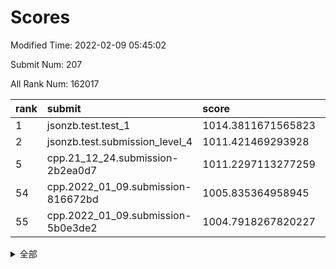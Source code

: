 # Scores

Modified Time: 2022-02-09 05:45:02

Submit Num: 207

All Rank Num: 162017

| rank |               submit               |       score        |       sigma        | pk_num |
| :--- | :--------------------------------- | :----------------- | :----------------- | :----- |
| 1    | jsonzb.test.test_1                 | 1014.3811671565823 | 0.8526874456175184 | 3135   |
| 2    | jsonzb.test.submission_level_4     | 1011.421469293928  | 0.7888753686591793 | 3135   |
| 5    | cpp.21_12_24.submission-2b2ea0d7   | 1011.2297113277259 | 0.7906514056993674 | 3129   |
| 54   | cpp.2022_01_09.submission-816672bd | 1005.835364958945  | 0.7339463927506538 | 3130   |
| 55   | cpp.2022_01_09.submission-5b0e3de2 | 1004.7918267820227 | 0.7155914458688617 | 3134   |


<details>
<summary>全部</summary>

| rank |                 submit                 |       score        |       sigma        | pk_num |
| :--- | :------------------------------------- | :----------------- | :----------------- | :----- |
| 1    | jsonzb.test.test_1                     | 1014.3811671565823 | 0.8526874456175184 | 3135   |
| 2    | jsonzb.test.submission_level_4         | 1011.421469293928  | 0.7888753686591793 | 3135   |
| 3    | gobigger.level_3.submission_level_3_32 | 1011.2603461096742 | 0.7505206310271867 | 3130   |
| 4    | gobigger.level_3.submission_level_3_19 | 1011.2534618765729 | 0.7757078204627268 | 3132   |
| 5    | cpp.21_12_24.submission-2b2ea0d7       | 1011.2297113277259 | 0.7906514056993674 | 3129   |
| 6    | gobigger.level_3.submission_level_3_43 | 1011.2149135457715 | 0.7775222955788138 | 3133   |
| 7    | gobigger.level_3.submission_level_3_38 | 1011.150599456965  | 0.7680304723758545 | 3130   |
| 8    | gobigger.level_3.submission_level_3_22 | 1011.1249013259577 | 0.7754988107694926 | 3131   |
| 9    | gobigger.level_3.submission_level_3_5  | 1010.8669486560874 | 0.7394171986890671 | 3134   |
| 10   | gobigger.level_3.submission_level_3_13 | 1010.800402116005  | 0.7586886410759882 | 3127   |
| 11   | gobigger.level_3.submission_level_3_20 | 1010.764501882143  | 0.7644567266398707 | 3129   |
| 12   | gobigger.level_3.submission_level_3_18 | 1010.7612894995075 | 0.7544766821424547 | 3131   |
| 13   | gobigger.level_3.submission_level_3_15 | 1010.7403350576811 | 0.7743098132319534 | 3133   |
| 14   | gobigger.level_3.submission_level_3_0  | 1010.7057929450937 | 0.77464465407481   | 3126   |
| 15   | gobigger.level_3.submission_level_3_28 | 1010.6908097088309 | 0.7855673298681084 | 3133   |
| 16   | gobigger.level_3.submission_level_3_27 | 1010.6058986048777 | 0.7879260529784224 | 3137   |
| 17   | gobigger.level_3.submission_level_3_21 | 1010.5954076680097 | 0.7417425563733155 | 3128   |
| 18   | gobigger.level_3.submission_level_3_29 | 1010.5493144218618 | 0.765531070781199  | 3133   |
| 19   | gobigger.level_3.submission_level_3_33 | 1010.4245473785053 | 0.7500233605786385 | 3127   |
| 20   | gobigger.level_3.submission_level_3_16 | 1010.3823981261551 | 0.7791886081023892 | 3131   |
| 21   | gobigger.level_3.submission_level_3_40 | 1010.3204491833654 | 0.7619977498920653 | 3128   |
| 22   | gobigger.level_3.submission_level_3_48 | 1010.2965431449285 | 0.7433546208259589 | 3132   |
| 23   | gobigger.level_3.submission_level_3_46 | 1010.263421827175  | 0.7390148516865281 | 3128   |
| 24   | gobigger.level_3.submission_level_3_41 | 1010.260023462166  | 0.7720368630838761 | 3130   |
| 25   | gobigger.level_3.submission_level_3_2  | 1010.2014242984396 | 0.7616760089321285 | 3125   |
| 26   | gobigger.level_3.submission_level_3_6  | 1010.1859491107251 | 0.7865150033349299 | 3133   |
| 27   | gobigger.level_3.submission_level_3_4  | 1010.121592308304  | 0.7649892712074146 | 3130   |
| 28   | gobigger.level_3.submission_level_3_10 | 1010.0830853229138 | 0.7733547817288456 | 3133   |
| 29   | gobigger.level_3.submission_level_3_39 | 1010.0766551848259 | 0.7671360228790043 | 3137   |
| 30   | gobigger.level_3.submission_level_3_30 | 1010.0723393820953 | 0.757839169294211  | 3133   |
| 31   | gobigger.level_3.submission_level_3_42 | 1010.0567152816265 | 0.7528564020603649 | 3125   |
| 32   | gobigger.level_3.submission_level_3_3  | 1010.0268197792242 | 0.7696778861470256 | 3130   |
| 33   | gobigger.level_3.submission_level_3_44 | 1009.8892411877972 | 0.7511691750644263 | 3127   |
| 34   | gobigger.level_3.submission_level_3_26 | 1009.8865076553549 | 0.7658486072474437 | 3135   |
| 35   | gobigger.level_3.submission_level_3_17 | 1009.8829779178197 | 0.7790425018721296 | 3127   |
| 36   | gobigger.level_3.submission_level_3_24 | 1009.7609046443404 | 0.7493282962390049 | 3131   |
| 37   | gobigger.level_3.submission_level_3_34 | 1009.7416303814801 | 0.7691480934721558 | 3126   |
| 38   | gobigger.level_3.submission_level_3_25 | 1009.7260424727383 | 0.7646956166280985 | 3127   |
| 39   | gobigger.level_3.submission_level_3_11 | 1009.6564205166815 | 0.7453741057910119 | 3132   |
| 40   | gobigger.level_3.submission_level_3_31 | 1009.654920205608  | 0.7698299553940533 | 3132   |
| 41   | gobigger.level_3.submission_level_3_8  | 1009.6279434231665 | 0.7412368814722993 | 3126   |
| 42   | gobigger.level_3.submission_level_3_23 | 1009.461400422989  | 0.7615193600479451 | 3132   |
| 43   | gobigger.level_3.submission_level_3_14 | 1009.4119561343299 | 0.7519172897786623 | 3132   |
| 44   | gobigger.level_3.submission_level_3_47 | 1009.3945225766564 | 0.7402353673625571 | 3135   |
| 45   | gobigger.level_3.submission_level_3_45 | 1009.3579673716497 | 0.7481728627472821 | 3131   |
| 46   | gobigger.level_3.submission_level_3_36 | 1009.2671402552871 | 0.7780968048195394 | 3132   |
| 47   | gobigger.level_3.submission_level_3_9  | 1009.0083524763162 | 0.7636917102016041 | 3133   |
| 48   | gobigger.level_3.submission_level_3_7  | 1008.6425939733914 | 0.7422137389748377 | 3132   |
| 49   | gobigger.level_3.submission_level_3_1  | 1008.6218037211013 | 0.7482760529941659 | 3132   |
| 50   | gobigger.level_3.submission_level_3_12 | 1008.6112483667837 | 0.747945299919344  | 3132   |
| 51   | gobigger.level_3.submission_level_3_35 | 1008.5884656349745 | 0.7487186800074135 | 3130   |
| 52   | gobigger.level_3.submission_level_3_37 | 1008.2955678241769 | 0.7440729927533319 | 3132   |
| 53   | gobigger.level_3.submission_level_3_49 | 1008.2062400209419 | 0.7355015624275791 | 3133   |
| 54   | cpp.2022_01_09.submission-816672bd     | 1005.835364958945  | 0.7339463927506538 | 3130   |
| 55   | cpp.2022_01_09.submission-5b0e3de2     | 1004.7918267820227 | 0.7155914458688617 | 3134   |
| 56   | gobigger.level_1.submission_level_1_18 | 1004.6210559815565 | 0.7281778389763536 | 3134   |
| 57   | gobigger.level_1.submission_level_1_16 | 1004.5433442545803 | 0.7201229663246165 | 3129   |
| 58   | gobigger.level_1.submission_level_1_41 | 1004.5204373350077 | 0.7196201345766827 | 3133   |
| 59   | gobigger.level_1.submission_level_1_4  | 1004.418583509074  | 0.7321995283513327 | 3130   |
| 60   | gobigger.level_1.submission_level_1_13 | 1004.3031454612212 | 0.7198962071912679 | 3131   |
| 61   | gobigger.level_1.submission_level_1_35 | 1004.2611975497957 | 0.7095661047226482 | 3136   |
| 62   | gobigger.level_1.submission_level_1_38 | 1004.2569023382009 | 0.7267025467908267 | 3131   |
| 63   | gobigger.level_1.submission_level_1_34 | 1004.2216465070429 | 0.7127146434356318 | 3132   |
| 64   | gobigger.level_1.submission_level_1_40 | 1004.1711986106357 | 0.7186188222055647 | 3132   |
| 65   | gobigger.level_1.submission_level_1_7  | 1004.1267617944955 | 0.7161511635525583 | 3127   |
| 66   | gobigger.level_1.submission_level_1_30 | 1004.0566401385202 | 0.7243823585305601 | 3132   |
| 67   | gobigger.level_1.submission_level_1_0  | 1003.9987265236146 | 0.7132154612215258 | 3133   |
| 68   | gobigger.level_1.submission_level_1_31 | 1003.9490692746218 | 0.7206387910599991 | 3131   |
| 69   | gobigger.level_1.submission_level_1_43 | 1003.9015288959237 | 0.7138676795527494 | 3131   |
| 70   | gobigger.level_1.submission_level_1_5  | 1003.8956359553098 | 0.7213888636388941 | 3123   |
| 71   | gobigger.level_1.submission_level_1_44 | 1003.8454958604678 | 0.7280382490771996 | 3131   |
| 72   | gobigger.level_1.submission_level_1_46 | 1003.8067589904697 | 0.7084713593104309 | 3128   |
| 73   | gobigger.level_1.submission_level_1_21 | 1003.791459219759  | 0.7136902832559291 | 3134   |
| 74   | gobigger.level_1.submission_level_1_19 | 1003.783278122293  | 0.7106125251398354 | 3124   |
| 75   | gobigger.level_1.submission_level_1_33 | 1003.7531111245562 | 0.7155965378901197 | 3133   |
| 76   | gobigger.level_1.submission_level_1_37 | 1003.7368199927299 | 0.7123664271409887 | 3127   |
| 77   | gobigger.level_1.submission_level_1_42 | 1003.7098449341463 | 0.7157823977363859 | 3126   |
| 78   | gobigger.level_1.submission_level_1_32 | 1003.675542266384  | 0.7136042048644305 | 3131   |
| 79   | gobigger.level_1.submission_level_1_28 | 1003.6482976458243 | 0.7158302321542064 | 3130   |
| 80   | gobigger.level_1.submission_level_1_22 | 1003.6331723049337 | 0.7118924278234363 | 3128   |
| 81   | gobigger.level_1.submission_level_1_24 | 1003.6114976047228 | 0.7163154776375635 | 3133   |
| 82   | gobigger.level_1.submission_level_1_17 | 1003.4981773204405 | 0.7100000507186389 | 3131   |
| 83   | gobigger.level_1.submission_level_1_23 | 1003.3931770819964 | 0.7244831894040361 | 3132   |
| 84   | gobigger.level_1.submission_level_1_20 | 1003.3870621736879 | 0.7271194512941195 | 3127   |
| 85   | gobigger.level_1.submission_level_1_9  | 1003.3152857339954 | 0.7159838181943141 | 3135   |
| 86   | gobigger.level_1.submission_level_1_8  | 1003.2933339341641 | 0.715425847110825  | 3125   |
| 87   | gobigger.level_1.submission_level_1_14 | 1003.1342408207566 | 0.7183630134764101 | 3133   |
| 88   | gobigger.level_1.submission_level_1_1  | 1003.1086993061934 | 0.7255144143479603 | 3132   |
| 89   | gobigger.level_1.submission_level_1_36 | 1003.095783098736  | 0.7140905390240816 | 3129   |
| 90   | gobigger.level_1.submission_level_1_11 | 1002.9974181854475 | 0.7164167530039806 | 3134   |
| 91   | gobigger.level_1.submission_level_1_26 | 1002.9898493760436 | 0.7122163526213627 | 3129   |
| 92   | gobigger.level_1.submission_level_1_29 | 1002.9792148974865 | 0.7181253533336042 | 3128   |
| 93   | gobigger.level_1.submission_level_1_39 | 1002.9594971245107 | 0.7104580463299416 | 3129   |
| 94   | gobigger.level_1.submission_level_1_48 | 1002.8049998789913 | 0.7135266853724361 | 3132   |
| 95   | gobigger.level_1.submission_level_1_27 | 1002.7943091571577 | 0.7244604000618867 | 3126   |
| 96   | gobigger.level_1.submission_level_1_49 | 1002.786396799951  | 0.7081959365759148 | 3133   |
| 97   | gobigger.level_1.submission_level_1_45 | 1002.6727558968587 | 0.7230972064565983 | 3128   |
| 98   | gobigger.level_1.submission_level_1_12 | 1002.6652316766172 | 0.723007557558358  | 3132   |
| 99   | gobigger.level_1.submission_level_1_25 | 1002.6571719964562 | 0.7119016010211476 | 3131   |
| 100  | gobigger.level_1.submission_level_1_15 | 1002.6253938490237 | 0.7160933316129502 | 3137   |
| 101  | gobigger.level_1.submission_level_1_3  | 1002.604996105014  | 0.7195243272047814 | 3132   |
| 102  | gobigger.level_1.submission_level_1_47 | 1002.4267115912877 | 0.7179982797517711 | 3131   |
| 103  | gobigger.level_1.submission_level_1_10 | 1002.2548518941529 | 0.7172208651667202 | 3133   |
| 104  | gobigger.level_1.submission_level_1_6  | 1002.1292953411022 | 0.7139087136555153 | 3132   |
| 105  | gobigger.level_1.submission_level_1_2  | 1000.7066181426394 | 0.7212327758574507 | 3127   |
| 106  | gobigger.random.submission_random_0    | 997.0094776134206  | 0.7006135665631019 | 3133   |
| 107  | gobigger.random.submission_random_16   | 996.8355368747798  | 0.7159279693138196 | 3128   |
| 108  | gobigger.random.submission_random_36   | 996.7410007095023  | 0.7116820826023431 | 3133   |
| 109  | gobigger.random.submission_random_49   | 996.5256072146716  | 0.7068849767830955 | 3129   |
| 110  | gobigger.random.submission_random_48   | 996.5038764590223  | 0.719556739894669  | 3133   |
| 111  | gobigger.random.submission_random_43   | 996.4290299843935  | 0.7114635336184868 | 3134   |
| 112  | gobigger.random.submission_random_27   | 996.4086124922454  | 0.7006010544139609 | 3132   |
| 113  | gobigger.random.submission_random_35   | 996.3416623684952  | 0.7063810934878023 | 3129   |
| 114  | gobigger.random.submission_random_12   | 996.2823859520221  | 0.7163259010815586 | 3130   |
| 115  | gobigger.random.submission_random_44   | 996.2399214726618  | 0.7139985413229119 | 3133   |
| 116  | gobigger.random.submission_random_17   | 996.2317184858018  | 0.7095103854894653 | 3130   |
| 117  | gobigger.random.submission_random_30   | 996.1737160398142  | 0.713239070624429  | 3137   |
| 118  | gobigger.random.submission_random_14   | 996.1712757372064  | 0.7030743664491143 | 3131   |
| 119  | gobigger.random.submission_random_46   | 996.154701022012   | 0.7127664760581085 | 3127   |
| 120  | gobigger.random.submission_random_31   | 996.0196922553381  | 0.7164417183230238 | 3132   |
| 121  | gobigger.random.submission_random_11   | 995.9966416019482  | 0.7087400321969418 | 3133   |
| 122  | gobigger.random.submission_random_22   | 995.9925628946636  | 0.7204066287716124 | 3131   |
| 123  | gobigger.random.submission_random_23   | 995.9806530760516  | 0.7156210546643771 | 3129   |
| 124  | gobigger.random.submission_random_37   | 995.9524605799284  | 0.707035623208907  | 3125   |
| 125  | gobigger.random.submission_random_34   | 995.9029503970047  | 0.7172597167324796 | 3128   |
| 126  | gobigger.random.submission_random_19   | 995.8928301257225  | 0.70428902879951   | 3134   |
| 127  | gobigger.random.submission_random_3    | 995.8825283090156  | 0.7168830580268839 | 3130   |
| 128  | gobigger.random.submission_random_6    | 995.8479752307472  | 0.7075270238262653 | 3133   |
| 129  | gobigger.random.submission_random_24   | 995.8183831178117  | 0.719789867718891  | 3130   |
| 130  | gobigger.random.submission_random_38   | 995.8005692474846  | 0.7096278644216593 | 3127   |
| 131  | gobigger.random.submission_random_21   | 995.7985351704382  | 0.7068308664201769 | 3131   |
| 132  | gobigger.random.submission_random_41   | 995.7545350949619  | 0.7146630837993475 | 3132   |
| 133  | gobigger.random.submission_random_26   | 995.7267692401007  | 0.7054363739958044 | 3136   |
| 134  | gobigger.random.submission_random_2    | 995.7154794244833  | 0.7106507448820211 | 3131   |
| 135  | gobigger.random.submission_random_33   | 995.6159013450911  | 0.7041123720680551 | 3134   |
| 136  | gobigger.random.submission_random_29   | 995.5944912732366  | 0.7154794131024932 | 3135   |
| 137  | gobigger.random.submission_random_10   | 995.5653368403334  | 0.7156975626548164 | 3126   |
| 138  | gobigger.random.submission_random_15   | 995.5652193519002  | 0.6932767786957521 | 3133   |
| 139  | gobigger.random.submission_random_4    | 995.5480159794765  | 0.7137541726554729 | 3133   |
| 140  | gobigger.random.submission_random_47   | 995.5463599143233  | 0.7161797167619209 | 3133   |
| 141  | gobigger.random.submission_random_9    | 995.3777408592704  | 0.7118763389418638 | 3129   |
| 142  | gobigger.random.submission_random_8    | 995.3669584417836  | 0.7175529079717338 | 3135   |
| 143  | gobigger.random.submission_random_28   | 995.3497041056178  | 0.7231367742847746 | 3129   |
| 144  | gobigger.random.submission_random_1    | 995.2506947304936  | 0.7092869940295129 | 3133   |
| 145  | gobigger.random.submission_random_25   | 995.2423220111295  | 0.7161394857874481 | 3130   |
| 146  | gobigger.random.submission_random_40   | 995.1946737740901  | 0.7136033017976743 | 3130   |
| 147  | gobigger.random.submission_random_39   | 995.1924553285062  | 0.7169674652462501 | 3136   |
| 148  | gobigger.random.submission_random_32   | 995.1284026367748  | 0.717264547817507  | 3129   |
| 149  | gobigger.random.submission_random_45   | 995.0540220435762  | 0.7151663452240377 | 3128   |
| 150  | gobigger.random.submission_random_42   | 995.0253957874959  | 0.7317590280408481 | 3124   |
| 151  | gobigger.random.submission_random_20   | 994.79854586183    | 0.7289271339705247 | 3128   |
| 152  | gobigger.random.submission_random_5    | 994.729468670935   | 0.7119089364414398 | 3130   |
| 153  | gobigger.random.submission_random_7    | 994.6173738672497  | 0.7275409286440095 | 3130   |
| 154  | gobigger.random.submission_random_13   | 994.6114352281329  | 0.7198997662734353 | 3130   |
| 155  | gobigger.random.submission_random_18   | 994.5500025863604  | 0.7192722454570997 | 3131   |
| 156  | gobigger.level_2.submission_level_2_17 | 993.9300074161646  | 0.7395337509516727 | 3129   |
| 157  | gobigger.level_2.submission_level_2_31 | 993.8794646351181  | 0.7432937028012622 | 3134   |
| 158  | gobigger.level_2.submission_level_2_26 | 993.8615810683435  | 0.7218641161643464 | 3132   |
| 159  | gobigger.level_2.submission_level_2_12 | 993.5043638911687  | 0.7405240081539614 | 3138   |
| 160  | gobigger.level_2.submission_level_2_40 | 993.1135139094165  | 0.7243802277404112 | 3133   |
| 161  | gobigger.level_2.submission_level_2_42 | 993.0452578105467  | 0.734663807111328  | 3129   |
| 162  | gobigger.level_2.submission_level_2_0  | 992.8883586459078  | 0.7333330958744648 | 3132   |
| 163  | gobigger.level_2.submission_level_2_24 | 992.8653635120372  | 0.7458359994247693 | 3130   |
| 164  | gobigger.level_2.submission_level_2_14 | 992.8649362436834  | 0.7503774481716032 | 3128   |
| 165  | gobigger.level_2.submission_level_2_22 | 992.8172289570275  | 0.7413232016523571 | 3126   |
| 166  | gobigger.level_2.submission_level_2_29 | 992.7965512184741  | 0.7479298299996705 | 3129   |
| 167  | gobigger.level_2.submission_level_2_37 | 992.6848912168124  | 0.7258263379177794 | 3132   |
| 168  | gobigger.level_2.submission_level_2_30 | 992.6076648650197  | 0.7392177361656853 | 3131   |
| 169  | gobigger.level_2.submission_level_2_21 | 992.5386867606072  | 0.7256786246102346 | 3128   |
| 170  | gobigger.level_2.submission_level_2_36 | 992.5170293586765  | 0.7495317455993389 | 3132   |
| 171  | gobigger.level_2.submission_level_2_10 | 992.4961816811209  | 0.7398497377205545 | 3140   |
| 172  | gobigger.level_2.submission_level_2_4  | 992.466107871512   | 0.7448587976938987 | 3129   |
| 173  | gobigger.level_2.submission_level_2_47 | 992.4074674600778  | 0.7795654720870184 | 3130   |
| 174  | gobigger.level_2.submission_level_2_46 | 992.345923712383   | 0.7519232107865307 | 3127   |
| 175  | gobigger.level_2.submission_level_2_20 | 992.3140228315872  | 0.7404753814152877 | 3130   |
| 176  | gobigger.level_2.submission_level_2_49 | 992.3115276681314  | 0.7426875280259105 | 3128   |
| 177  | gobigger.level_2.submission_level_2_34 | 992.2938474726443  | 0.7519350395743271 | 3131   |
| 178  | gobigger.level_2.submission_level_2_45 | 992.134259416919   | 0.7488064532726519 | 3130   |
| 179  | gobigger.level_2.submission_level_2_13 | 992.0500390042612  | 0.7517569886855775 | 3132   |
| 180  | gobigger.level_2.submission_level_2_9  | 992.0254858206495  | 0.7487818774529416 | 3127   |
| 181  | gobigger.level_2.submission_level_2_8  | 992.0232868990129  | 0.7286967119227518 | 3135   |
| 182  | gobigger.level_2.submission_level_2_3  | 991.8012344975629  | 0.7485755222069609 | 3126   |
| 183  | gobigger.level_2.submission_level_2_39 | 991.7843499049069  | 0.7386154817594849 | 3130   |
| 184  | gobigger.level_2.submission_level_2_25 | 991.7707149211533  | 0.75603460317242   | 3130   |
| 185  | gobigger.level_2.submission_level_2_43 | 991.7680315478611  | 0.7553831607981278 | 3133   |
| 186  | gobigger.level_2.submission_level_2_32 | 991.6818198670203  | 0.7334454406298786 | 3134   |
| 187  | gobigger.level_2.submission_level_2_5  | 991.5896232114808  | 0.7654426039995216 | 3129   |
| 188  | gobigger.level_2.submission_level_2_7  | 991.5745962452282  | 0.7431398955802635 | 3127   |
| 189  | gobigger.level_2.submission_level_2_11 | 991.5554228159573  | 0.7373618142643371 | 3129   |
| 190  | gobigger.level_2.submission_level_2_23 | 991.3793305322084  | 0.7653369099131831 | 3132   |
| 191  | gobigger.level_2.submission_level_2_38 | 991.3754764502778  | 0.7381519258485324 | 3133   |
| 192  | gobigger.level_2.submission_level_2_1  | 991.3183923301933  | 0.7594044324950587 | 3128   |
| 193  | gobigger.level_2.submission_level_2_33 | 991.3023025410316  | 0.7324652754594544 | 3130   |
| 194  | gobigger.level_2.submission_level_2_15 | 991.2644618558426  | 0.7671569997170553 | 3127   |
| 195  | gobigger.level_2.submission_level_2_2  | 991.2526340232549  | 0.7493111467044422 | 3129   |
| 196  | gobigger.level_2.submission_level_2_35 | 991.1427039504408  | 0.7738934322173787 | 3127   |
| 197  | gobigger.level_2.submission_level_2_48 | 991.0759898320922  | 0.7702359315568951 | 3131   |
| 198  | gobigger.level_2.submission_level_2_18 | 991.0671772880354  | 0.7660720676369944 | 3134   |
| 199  | gobigger.level_2.submission_level_2_27 | 991.022318070686   | 0.7572050754217251 | 3131   |
| 200  | gobigger.level_2.submission_level_2_19 | 991.0009368946082  | 0.7678499648261432 | 3132   |
| 201  | gobigger.level_2.submission_level_2_41 | 990.8640837736832  | 0.767358383799425  | 3129   |
| 202  | gobigger.level_2.submission_level_2_6  | 990.8383163106017  | 0.754140362115061  | 3134   |
| 203  | gobigger.level_2.submission_level_2_16 | 990.7751380425129  | 0.7600433136972351 | 3132   |
| 204  | gobigger.level_2.submission_level_2_44 | 990.5391715826006  | 0.7647066783588607 | 3133   |
| 205  | gobigger.level_2.submission_level_2_28 | 989.4749051240739  | 0.7745865199908267 | 3132   |
| 206  | gobigger.none.submission_none_0        | 977.5167730656804  | 1.3724496026146402 | 3132   |
| 207  | gobigger.none.submission_none_1        | 977.1325214033977  | 1.4418432171344346 | 3129   |

</details>